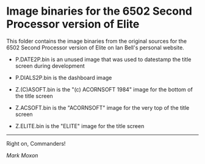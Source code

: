 # Image binaries for the 6502 Second Processor version of Elite

This folder contains the image binaries from the original sources for the 6502 Second Processor version of Elite on Ian Bell's personal website.

* P.DATE2P.bin is an unused image that was used to datestamp the title screen during development

* P.DIALS2P.bin is the dashboard image

* Z.(C)ASOFT.bin is the "(c) ACORNSOFT 1984" image for the bottom of the title screen

* Z.ACSOFT.bin is the "ACORNSOFT" image for the very top of the title screen

* Z.ELITE.bin is the "ELITE" image for the title screen

---

Right on, Commanders!

_Mark Moxon_